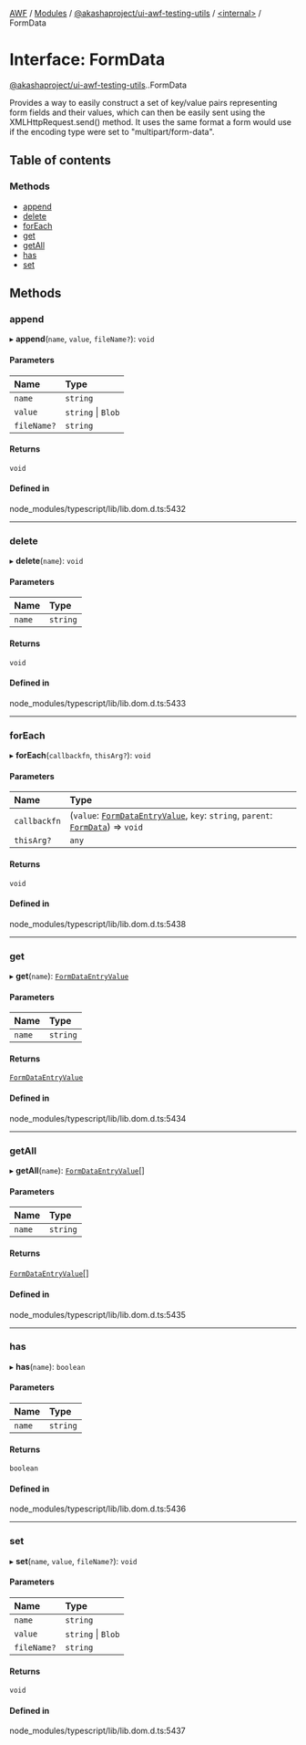 [AWF](../README.md) / [Modules](../modules.md) / [@akashaproject/ui-awf-testing-utils](../modules/akashaproject_ui_awf_testing_utils.md) / [<internal\>](../modules/akashaproject_ui_awf_testing_utils._internal_.md) / FormData

# Interface: FormData

[@akashaproject/ui-awf-testing-utils](../modules/akashaproject_ui_awf_testing_utils.md).[<internal>](../modules/akashaproject_ui_awf_testing_utils._internal_.md).FormData

Provides a way to easily construct a set of key/value pairs representing form fields and their values, which can then be easily sent using the XMLHttpRequest.send() method. It uses the same format a form would use if the encoding type were set to "multipart/form-data".

## Table of contents

### Methods

- [append](akashaproject_ui_awf_testing_utils._internal_.FormData.md#append)
- [delete](akashaproject_ui_awf_testing_utils._internal_.FormData.md#delete)
- [forEach](akashaproject_ui_awf_testing_utils._internal_.FormData.md#foreach)
- [get](akashaproject_ui_awf_testing_utils._internal_.FormData.md#get)
- [getAll](akashaproject_ui_awf_testing_utils._internal_.FormData.md#getall)
- [has](akashaproject_ui_awf_testing_utils._internal_.FormData.md#has)
- [set](akashaproject_ui_awf_testing_utils._internal_.FormData.md#set)

## Methods

### append

▸ **append**(`name`, `value`, `fileName?`): `void`

#### Parameters

| Name | Type |
| :------ | :------ |
| `name` | `string` |
| `value` | `string` \| `Blob` |
| `fileName?` | `string` |

#### Returns

`void`

#### Defined in

node_modules/typescript/lib/lib.dom.d.ts:5432

___

### delete

▸ **delete**(`name`): `void`

#### Parameters

| Name | Type |
| :------ | :------ |
| `name` | `string` |

#### Returns

`void`

#### Defined in

node_modules/typescript/lib/lib.dom.d.ts:5433

___

### forEach

▸ **forEach**(`callbackfn`, `thisArg?`): `void`

#### Parameters

| Name | Type |
| :------ | :------ |
| `callbackfn` | (`value`: [`FormDataEntryValue`](../modules/akashaproject_ui_awf_testing_utils._internal_.md#formdataentryvalue), `key`: `string`, `parent`: [`FormData`](../modules/akashaproject_ui_awf_testing_utils._internal_.md#formdata)) => `void` |
| `thisArg?` | `any` |

#### Returns

`void`

#### Defined in

node_modules/typescript/lib/lib.dom.d.ts:5438

___

### get

▸ **get**(`name`): [`FormDataEntryValue`](../modules/akashaproject_ui_awf_testing_utils._internal_.md#formdataentryvalue)

#### Parameters

| Name | Type |
| :------ | :------ |
| `name` | `string` |

#### Returns

[`FormDataEntryValue`](../modules/akashaproject_ui_awf_testing_utils._internal_.md#formdataentryvalue)

#### Defined in

node_modules/typescript/lib/lib.dom.d.ts:5434

___

### getAll

▸ **getAll**(`name`): [`FormDataEntryValue`](../modules/akashaproject_ui_awf_testing_utils._internal_.md#formdataentryvalue)[]

#### Parameters

| Name | Type |
| :------ | :------ |
| `name` | `string` |

#### Returns

[`FormDataEntryValue`](../modules/akashaproject_ui_awf_testing_utils._internal_.md#formdataentryvalue)[]

#### Defined in

node_modules/typescript/lib/lib.dom.d.ts:5435

___

### has

▸ **has**(`name`): `boolean`

#### Parameters

| Name | Type |
| :------ | :------ |
| `name` | `string` |

#### Returns

`boolean`

#### Defined in

node_modules/typescript/lib/lib.dom.d.ts:5436

___

### set

▸ **set**(`name`, `value`, `fileName?`): `void`

#### Parameters

| Name | Type |
| :------ | :------ |
| `name` | `string` |
| `value` | `string` \| `Blob` |
| `fileName?` | `string` |

#### Returns

`void`

#### Defined in

node_modules/typescript/lib/lib.dom.d.ts:5437
